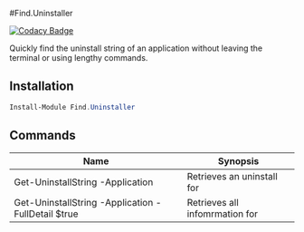#Find.Uninstaller

[![Codacy Badge](https://app.codacy.com/project/badge/Grade/947571116b1d49da90fe1a008dd33f35)](https://www.codacy.com/gh/repasscloud/Find.Uninstaller?utm_source=github.com&amp;utm_medium=referral&amp;utm_content=repasscloud/Find.Uninstaller&amp;utm_campaign=Badge_Grade)

Quickly find the uninstall string of an application without leaving the terminal or using lengthy commands.

## Installation

```powershell
Install-Module Find.Uninstaller
```

## Commands

| Name | Synopsis |
| --- | --- |
| Get-UninstallString -Application <appName> | Retrieves an uninstall for <appName> |
| Get-UninstallString -Application <appName> -FullDetail $true | Retrieves all infomrmation for <appName> |
